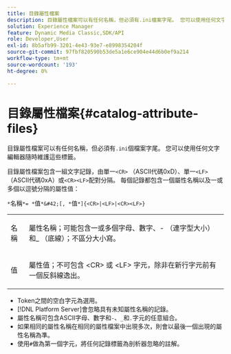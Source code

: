 ```yaml
---
title: 目錄屬性檔案
description: 目錄屬性檔案可以有任何名稱，但必須有.ini檔案字尾。 您可以使用任何文字編輯器隨時維護這些標籤。
solution: Experience Manager
feature: Dynamic Media Classic,SDK/API
role: Developer,User
exl-id: 8b5afb99-3201-4e43-93e7-e8998354204f
source-git-commit: 97fbf820590b53de5a1e6ce904e44d6b0ef9a214
workflow-type: tm+mt
source-wordcount: '193'
ht-degree: 0%

---
```


# 目錄屬性檔案{#catalog-attribute-files}

目錄屬性檔案可以有任何名稱，但必須有`.ini`個檔案字尾。 您可以使用任何文字編輯器隨時維護這些標籤。

目錄屬性檔案包含一組文字記錄，由單一`<CR>` （ASCII代碼0xD）、單一`<LF>` （ASCII代碼0xA）或`<CR><LF>`配對分隔。 每個記錄都包含一個屬性名稱以及一或多個以逗號分隔的屬性值：

`*`名稱`*= *`值`*&#42;[, *`值`*]{<CR>|<LF>|<CR><LF>}`

<table id="simpletable_8454AD549FDA421BA1469CDA44132773"> 
 <tr class="strow"> 
  <td class="stentry"> <p> <span class="codeph"> <span class="varname">名稱</span> </span> </p> </td> 
  <td class="stentry"> <p>屬性名稱；可能包含一或多個字母、數字、- （連字型大小）和_ （底線）；不區分大小寫。</p> </td> 
 </tr> 
 <tr class="strow"> 
  <td class="stentry"> <p> <span class="codeph"> <span class="varname">值</span> </span> </p> </td> 
  <td class="stentry"> <p>屬性值；不可包含<span class="codeph"> &lt;CR&gt; </span>或<span class="codeph"> &lt;LF&gt; </span>字元，除非在新行字元前有一個反斜線逸出。 </p> </td> 
 </tr> 
</table>

* Token之間的空白字元為選用。
* [!DNL Platform Server]會忽略具有未知屬性名稱的記錄。
* 屬性名稱可包含ASCII字母、數字和`-`、`_`和`.`字元的任意組合。
* 如果相同的屬性名稱在相同的屬性檔案中出現多次，則會以最後一個出現的屬性名稱為準。
* 使用`#`做為第一個字元，將任何記錄標籤為剖析器忽略的註解。
